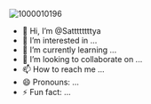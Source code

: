 ![1000010196](https://github.com/Sattttttttya/Sattttttttya/assets/136825535/d48396f5-d15e-48e9-83f4-ba500d78a46e)
- 👋 Hi, I’m @Sattttttttya
- 👀 I’m interested in ...
- 🌱 I’m currently learning ...
- 💞️ I’m looking to collaborate on ...
- 📫 How to reach me ...
- 😄 Pronouns: ...
- ⚡ Fun fact: ...

<!---
Sattttttttya/Sattttttttya is a ✨ special ✨ repository because its `README.md` (this file) appears on your GitHub profile.
You can click the Preview link to take a look at your changes.
--->
